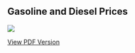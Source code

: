 ## Gasoline and Diesel Prices

![](https://yongheng.github.io/oil-prices/prices.png)

[View PDF Version](https://yongheng.github.io/oil-prices/prices.pdf)
